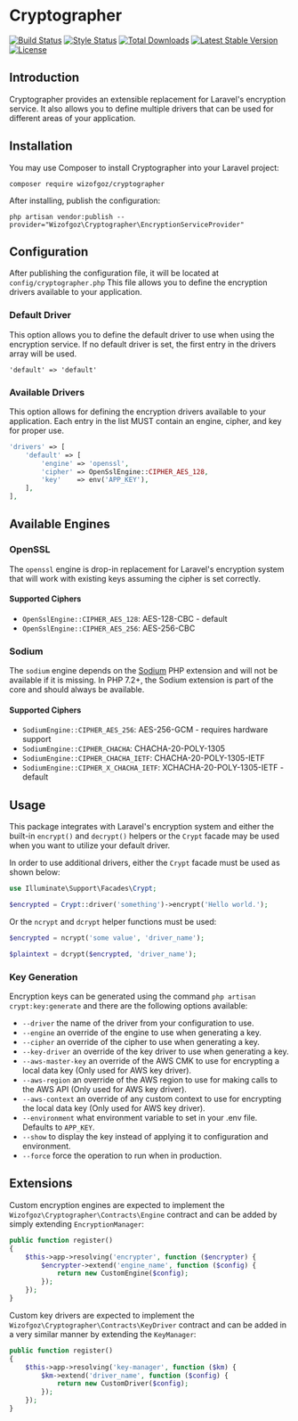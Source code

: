 # Cryptographer
<p>
<a href="https://travis-ci.org/Wizofgoz/Cryptographer"><img src="https://travis-ci.org/Wizofgoz/Cryptographer.svg?branch=master" alt="Build Status"></a>
<a href="https://github.styleci.io/repos/167452628"><img src="https://github.styleci.io/repos/167452628/shield?branch=master" alt="Style Status"></a>
<a href="https://packagist.org/packages/wizofgoz/cryptographer"><img src="https://poser.pugx.org/wizofgoz/cryptographer/downloads" alt="Total Downloads"></a>
<a href="https://packagist.org/packages/wizofgoz/cryptographer"><img src="https://poser.pugx.org/wizofgoz/cryptographer/v/stable.svg" alt="Latest Stable Version"></a>
<a href="https://packagist.org/packages/wizofgoz/cryptographer"><img src="https://poser.pugx.org/wizofgoz/cryptographer/license.svg" alt="License"></a>
</p>

## Introduction
Cryptographer provides an extensible replacement for Laravel's encryption service. It also allows you to define multiple drivers that can be used for different areas of your application.

## Installation
You may use Composer to install Cryptographer into your Laravel project:

`composer require wizofgoz/cryptographer`

After installing, publish the configuration:

`php artisan vendor:publish --provider="Wizofgoz\Cryptographer\EncryptionServiceProvider"`

## Configuration
After publishing the configuration file, it will be located at `config/cryptographer.php` This file allows you to define the encryption drivers available to your application.

### Default Driver
This option allows you to define the default driver to use when using the encryption service. If no default driver is set, the first entry in the drivers array will be used.

`'default' => 'default'`

### Available Drivers
This option allows for defining the encryption drivers available to your application. Each entry in the list MUST contain an engine, cipher, and key for proper use.

```php
'drivers' => [
    'default' => [
        'engine' => 'openssl',
        'cipher' => OpenSslEngine::CIPHER_AES_128,
        'key'    => env('APP_KEY'),
    ],
],
```
## Available Engines
### OpenSSL
The `openssl` engine is drop-in replacement for Laravel's encryption system that will work with existing keys assuming the cipher is set correctly.

#### Supported Ciphers

- `OpenSslEngine::CIPHER_AES_128`: AES-128-CBC - default
- `OpenSslEngine::CIPHER_AES_256`: AES-256-CBC

### Sodium
The `sodium` engine depends on the [Sodium](http://php.net/manual/en/book.sodium.php) PHP extension and will not be available if it is missing. In PHP 7.2+, the Sodium extension is part of the core and should always be available.

#### Supported Ciphers

- `SodiumEngine::CIPHER_AES_256`: AES-256-GCM - requires hardware support
- `SodiumEngine::CIPHER_CHACHA`: CHACHA-20-POLY-1305
- `SodiumEngine::CIPHER_CHACHA_IETF`: CHACHA-20-POLY-1305-IETF
- `SodiumEngine::CIPHER_X_CHACHA_IETF`: XCHACHA-20-POLY-1305-IETF - default

## Usage
This package integrates with Laravel's encryption system and either the built-in `encrypt()` and `decrypt()` helpers or the `Crypt` facade may be used when you want to utilize your default driver.

In order to use additional drivers, either the `Crypt` facade must be used as shown below:

```php
use Illuminate\Support\Facades\Crypt;

$encrypted = Crypt::driver('something')->encrypt('Hello world.');
```

Or the `ncrypt` and `dcrypt` helper functions must be used:

```php
$encrypted = ncrypt('some value', 'driver_name');

$plaintext = dcrypt($encrypted, 'driver_name');
```

### Key Generation
Encryption keys can be generated using the command `php artisan crypt:key:generate` and there are the following options available:

- `--driver` the name of the driver from your configuration to use.
- `--engine` an override of the engine to use when generating a key.
- `--cipher` an override of the cipher to use when generating a key.
- `--key-driver` an override of the key driver to use when generating a key.
- `--aws-master-key` an override of the AWS CMK to use for encrypting a local data key (Only used for AWS key driver).
- `--aws-region` an override of the AWS region to use for making calls to the AWS API (Only used for AWS key driver).
- `--aws-context` an override of any custom context to use for encrypting the local data key (Only used for AWS key driver).
- `--environment` what environment variable to set in your .env file. Defaults to `APP_KEY`.
- `--show` to display the key instead of applying it to configuration and environment.
- `--force` force the operation to run when in production.

## Extensions
Custom encryption engines are expected to implement the `Wizofgoz\Cryptographer\Contracts\Engine` contract and can be added by simply extending `EncryptionManager`:

```php
public function register()
{
    $this->app->resolving('encrypter', function ($encrypter) {
        $encrypter->extend('engine_name', function ($config) {
            return new CustomEngine($config);
        });
    });
}
```

Custom key drivers are expected to implement the `Wizofgoz\Cryptographer\Contracts\KeyDriver` contract and can be added in a very similar manner by extending the `KeyManager`:

```php
public function register()
{
    $this->app->resolving('key-manager', function ($km) {
        $km->extend('driver_name', function ($config) {
            return new CustomDriver($config);
        });
    });
}
```
